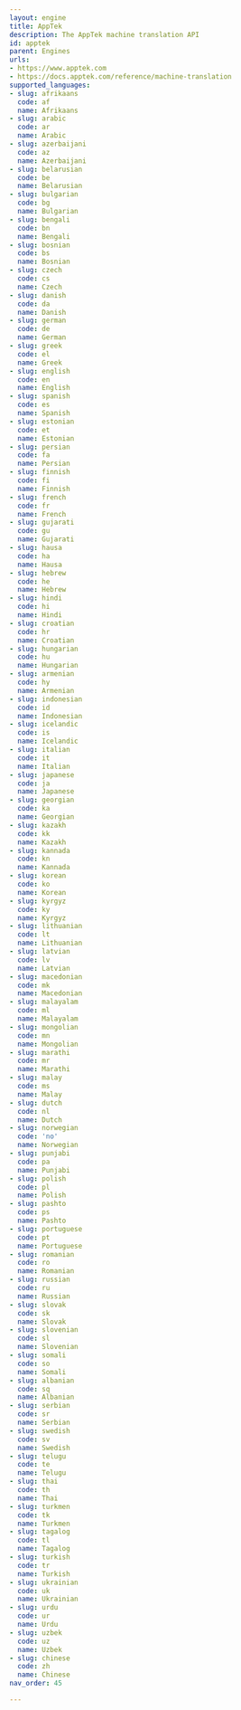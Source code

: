 ```yaml
---
layout: engine
title: AppTek
description: The AppTek machine translation API
id: apptek
parent: Engines
urls:
- https://www.apptek.com
- https://docs.apptek.com/reference/machine-translation
supported_languages:
- slug: afrikaans
  code: af
  name: Afrikaans
- slug: arabic
  code: ar
  name: Arabic
- slug: azerbaijani
  code: az
  name: Azerbaijani
- slug: belarusian
  code: be
  name: Belarusian
- slug: bulgarian
  code: bg
  name: Bulgarian
- slug: bengali
  code: bn
  name: Bengali
- slug: bosnian
  code: bs
  name: Bosnian
- slug: czech
  code: cs
  name: Czech
- slug: danish
  code: da
  name: Danish
- slug: german
  code: de
  name: German
- slug: greek
  code: el
  name: Greek
- slug: english
  code: en
  name: English
- slug: spanish
  code: es
  name: Spanish
- slug: estonian
  code: et
  name: Estonian
- slug: persian
  code: fa
  name: Persian
- slug: finnish
  code: fi
  name: Finnish
- slug: french
  code: fr
  name: French
- slug: gujarati
  code: gu
  name: Gujarati
- slug: hausa
  code: ha
  name: Hausa
- slug: hebrew
  code: he
  name: Hebrew
- slug: hindi
  code: hi
  name: Hindi
- slug: croatian
  code: hr
  name: Croatian
- slug: hungarian
  code: hu
  name: Hungarian
- slug: armenian
  code: hy
  name: Armenian
- slug: indonesian
  code: id
  name: Indonesian
- slug: icelandic
  code: is
  name: Icelandic
- slug: italian
  code: it
  name: Italian
- slug: japanese
  code: ja
  name: Japanese
- slug: georgian
  code: ka
  name: Georgian
- slug: kazakh
  code: kk
  name: Kazakh
- slug: kannada
  code: kn
  name: Kannada
- slug: korean
  code: ko
  name: Korean
- slug: kyrgyz
  code: ky
  name: Kyrgyz
- slug: lithuanian
  code: lt
  name: Lithuanian
- slug: latvian
  code: lv
  name: Latvian
- slug: macedonian
  code: mk
  name: Macedonian
- slug: malayalam
  code: ml
  name: Malayalam
- slug: mongolian
  code: mn
  name: Mongolian
- slug: marathi
  code: mr
  name: Marathi
- slug: malay
  code: ms
  name: Malay
- slug: dutch
  code: nl
  name: Dutch
- slug: norwegian
  code: 'no'
  name: Norwegian
- slug: punjabi
  code: pa
  name: Punjabi
- slug: polish
  code: pl
  name: Polish
- slug: pashto
  code: ps
  name: Pashto
- slug: portuguese
  code: pt
  name: Portuguese
- slug: romanian
  code: ro
  name: Romanian
- slug: russian
  code: ru
  name: Russian
- slug: slovak
  code: sk
  name: Slovak
- slug: slovenian
  code: sl
  name: Slovenian
- slug: somali
  code: so
  name: Somali
- slug: albanian
  code: sq
  name: Albanian
- slug: serbian
  code: sr
  name: Serbian
- slug: swedish
  code: sv
  name: Swedish
- slug: telugu
  code: te
  name: Telugu
- slug: thai
  code: th
  name: Thai
- slug: turkmen
  code: tk
  name: Turkmen
- slug: tagalog
  code: tl
  name: Tagalog
- slug: turkish
  code: tr
  name: Turkish
- slug: ukrainian
  code: uk
  name: Ukrainian
- slug: urdu
  code: ur
  name: Urdu
- slug: uzbek
  code: uz
  name: Uzbek
- slug: chinese
  code: zh
  name: Chinese
nav_order: 45

---
```



